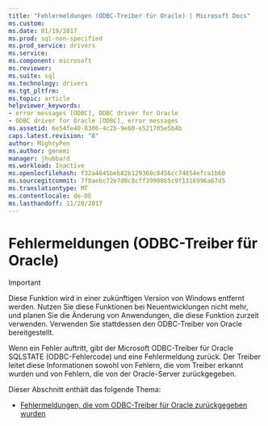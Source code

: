 ```yaml
---
title: "Fehlermeldungen (ODBC-Treiber für Oracle) | Microsoft Docs"
ms.custom: 
ms.date: 01/19/2017
ms.prod: sql-non-specified
ms.prod_service: drivers
ms.service: 
ms.component: microsoft
ms.reviewer: 
ms.suite: sql
ms.technology: drivers
ms.tgt_pltfrm: 
ms.topic: article
helpviewer_keywords:
- error messages [ODBC], ODBC driver for Oracle
- ODBC driver for Oracle [ODBC], error messages
ms.assetid: 6e54fe40-8306-4c2b-9e60-e521705e5b4b
caps.latest.revision: "8"
author: MightyPen
ms.author: genemi
manager: jhubbard
ms.workload: Inactive
ms.openlocfilehash: f32a4645beb82b129368c8456cc74854efca1b60
ms.sourcegitcommit: 7f8aebc72e7d0c8cff3990865c9f1316996a67d5
ms.translationtype: MT
ms.contentlocale: de-DE
ms.lasthandoff: 11/20/2017
---
```

# <a name="error-messages-odbc-driver-for-oracle"></a>Fehlermeldungen (ODBC-Treiber für Oracle)
> [!IMPORTANT]  
>  Diese Funktion wird in einer zukünftigen Version von Windows entfernt werden. Nutzen Sie diese Funktionen bei Neuentwicklungen nicht mehr, und planen Sie die Änderung von Anwendungen, die diese Funktion zurzeit verwenden. Verwenden Sie stattdessen den ODBC-Treiber von Oracle bereitgestellt.  
  
 Wenn ein Fehler auftritt, gibt der Microsoft ODBC-Treiber für Oracle SQLSTATE (ODBC-Fehlercode) und eine Fehlermeldung zurück. Der Treiber leitet diese Informationen sowohl von Fehlern, die vom Treiber erkannt wurden und von Fehlern, die von der Oracle-Server zurückgegeben.  
  
 Dieser Abschnitt enthält das folgende Thema:  
  
-   [Fehlermeldungen, die vom ODBC-Treiber für Oracle zurückgegeben wurden](../../odbc/microsoft/messages-returned-by-the-odbc-driver-for-oracle.md)
